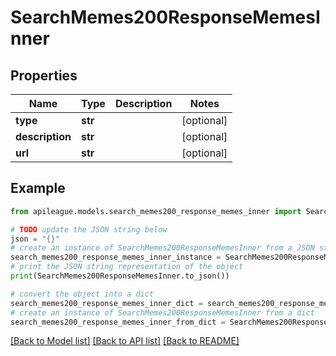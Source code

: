 # SearchMemes200ResponseMemesInner


## Properties

Name | Type | Description | Notes
------------ | ------------- | ------------- | -------------
**type** | **str** |  | [optional] 
**description** | **str** |  | [optional] 
**url** | **str** |  | [optional] 

## Example

```python
from apileague.models.search_memes200_response_memes_inner import SearchMemes200ResponseMemesInner

# TODO update the JSON string below
json = "{}"
# create an instance of SearchMemes200ResponseMemesInner from a JSON string
search_memes200_response_memes_inner_instance = SearchMemes200ResponseMemesInner.from_json(json)
# print the JSON string representation of the object
print(SearchMemes200ResponseMemesInner.to_json())

# convert the object into a dict
search_memes200_response_memes_inner_dict = search_memes200_response_memes_inner_instance.to_dict()
# create an instance of SearchMemes200ResponseMemesInner from a dict
search_memes200_response_memes_inner_from_dict = SearchMemes200ResponseMemesInner.from_dict(search_memes200_response_memes_inner_dict)
```
[[Back to Model list]](../README.md#documentation-for-models) [[Back to API list]](../README.md#documentation-for-api-endpoints) [[Back to README]](../README.md)


